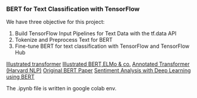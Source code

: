 
### BERT for Text Classification with TensorFlow
We have three objective for this project:

1. Build TensorFlow Input Pipelines for Text Data with the tf.data API 
2. Tokenize and Preprocess Text for BERT   
3. Fine-tune BERT for text classification with TensorFlow and TensorFlow Hub

[Illustrated transformer](https://jalammar.github.io/illustrated-transformer/)
[Illustrated BERT,ELMo & co.](https://jalammar.github.io/illustrated-bert/)
[Annotated Transformer (Harvard NLP)](https://nlp.seas.harvard.edu/2018/04/03/attention.html)
[Original BERT Paper](https://arxiv.org/abs/1810.04805)
[Sentiment Analysis with Deep Learning using BERT](https://www.coursera.org/projects/sentiment-analysis-bert)

The .ipynb file is written in google colab env.
